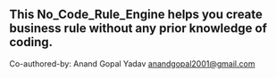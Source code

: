 ## This No_Code_Rule_Engine helps you create business rule without any prior knowledge of coding.


Co-authored-by: Anand Gopal Yadav <anandgopal2001@gmail.com>
